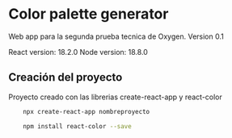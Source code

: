 # Color palette generator

Web app para la segunda prueba tecnica de Oxygen.
Version 0.1

React version: 18.2.0
Node version: 18.8.0

## Creación del proyecto

Proyecto creado con las librerias create-react-app y react-color

```Bash
    npx create-react-app nombreproyecto
```

```Bash
    npm install react-color --save
```
